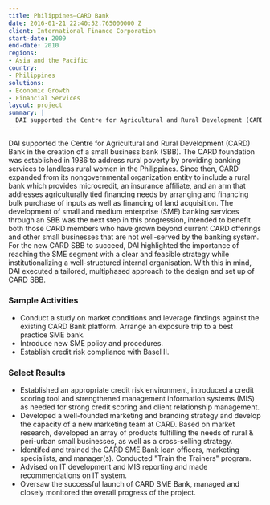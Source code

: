 ```yaml
---
title: Philippines—CARD Bank
date: 2016-01-21 22:40:52.765000000 Z
client: International Finance Corporation
start-date: 2009
end-date: 2010
regions:
- Asia and the Pacific
country:
- Philippines
solutions:
- Economic Growth
- Financial Services
layout: project
summary: |
  DAI supported the Centre for Agricultural and Rural Development (CARD) Bank in the creation of a small business bank (SBB). The CARD foundation was established in 1986 to address rural poverty by providing banking services to landless rural women in the Philippines.
---
```

DAI supported the Centre for Agricultural and Rural Development (CARD) Bank in the creation of a small business bank (SBB). The CARD foundation was established in 1986 to address rural poverty by providing banking services to landless rural women in the Philippines. Since then, CARD expanded from its nongovernmental organization entity to include a rural bank which provides microcredit, an insurance affiliate, and an arm that addresses agriculturally tied financing needs by arranging and financing bulk purchase of inputs as well as financing of land acquisition. The development of small and medium enterprise (SME) banking services through an SBB was the next step in this progression, intended to benefit both those CARD members who have grown beyond current CARD offerings and other small businesses that are not well-served by the banking system. For the new CARD SBB to succeed, DAI highlighted the importance of reaching the SME segment with a clear and feasible strategy while institutionalizing a well-structured internal organisation. With this in mind, DAI executed a tailored, multiphased approach to the design and set up of CARD SBB.

###  Sample Activities

* Conduct a study on market conditions and leverage findings against the existing CARD Bank platform. Arrange an exposure trip to a best practice SME bank.
* Introduce new SME policy and procedures.
* Establish credit risk compliance with Basel II.

###  Select Results

* Established an appropriate credit risk environment, introduced a credit scoring tool and strengthened management information systems (MIS) as needed for strong credit scoring and client relationship management.
* Developed a well-founded marketing and branding strategy and develop the capacity of a new marketing team at CARD. Based on market research, developed an array of products fulfilling the needs of rural & peri-urban small businesses, as well as a cross-selling strategy.
* Identifed and trained the CARD SME Bank loan officers, marketing specialists, and manager(s). Conducted "Train the Trainers" program.
* Advised on IT development and MIS reporting and made recommendations on IT system.
* Oversaw the successful launch of CARD SME Bank, managed and closely monitored the overall progress of the project.
